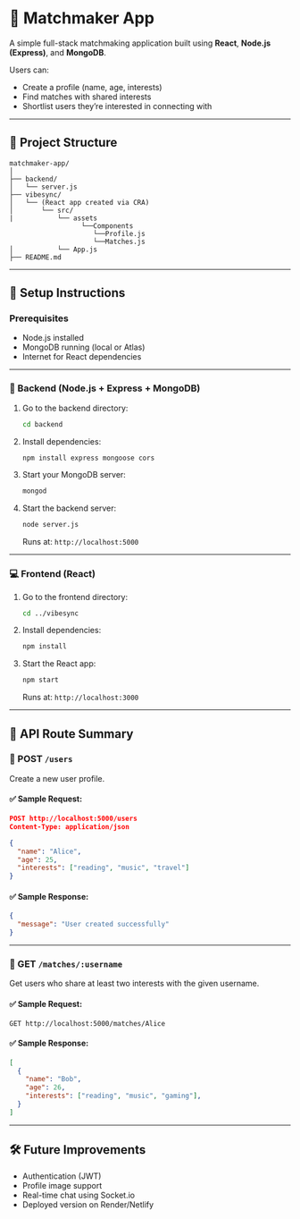 
# 🧩 Matchmaker App

A simple full-stack matchmaking application built using **React**, **Node.js (Express)**, and **MongoDB**.

Users can:
- Create a profile (name, age, interests)
- Find matches with shared interests
- Shortlist users they’re interested in connecting with

---

## 📁 Project Structure

```
matchmaker-app/
│
├── backend/
│   └── server.js
├── vibesync/
│   └── (React app created via CRA)
│       └── src/
|           └── assets
                  └──Components
                     └──Profile.js
                     └──Matches.js
│           └── App.js
├── README.md
```

---

## 🚀 Setup Instructions

### Prerequisites
- Node.js installed
- MongoDB running (local or Atlas)
- Internet for React dependencies

---

### 🔧 Backend (Node.js + Express + MongoDB)

1. Go to the backend directory:
   ```bash
   cd backend
   ```

2. Install dependencies:
   ```bash
   npm install express mongoose cors
   ```

3. Start your MongoDB server:
   ```bash
   mongod
   ```

4. Start the backend server:
   ```bash
   node server.js
   ```

   Runs at: `http://localhost:5000`

---

### 💻 Frontend (React)

1. Go to the frontend directory:
   ```bash
   cd ../vibesync
   ```

2. Install dependencies:
   ```bash
   npm install
   ```

3. Start the React app:
   ```bash
   npm start
   ```

   Runs at: `http://localhost:3000`

---

## 📡 API Route Summary

### 🔸 POST `/users`
Create a new user profile.

#### ✅ Sample Request:
```json
POST http://localhost:5000/users
Content-Type: application/json

{
  "name": "Alice",
  "age": 25,
  "interests": ["reading", "music", "travel"]
}
```

#### ✅ Sample Response:
```json
{
  "message": "User created successfully"
}
```

---

### 🔸 GET `/matches/:username`
Get users who share at least two interests with the given username.

#### ✅ Sample Request:
```
GET http://localhost:5000/matches/Alice
```

#### ✅ Sample Response:
```json
[
  {
    "name": "Bob",
    "age": 26,
    "interests": ["reading", "music", "gaming"],
  }
]
```

---

## 🛠️ Future Improvements
- Authentication (JWT)
- Profile image support
- Real-time chat using Socket.io
- Deployed version on Render/Netlify
